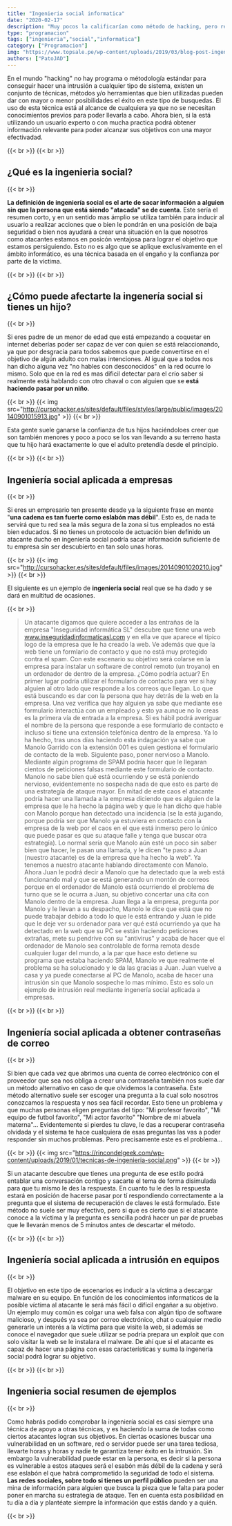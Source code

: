 ```yaml
---
title: "Ingenieria social informatica"
date: "2020-02-17"
description: "Muy pocos la calificarían como método de hacking, pero realmente es una técnia que da resultados por si sola y que puede apoyar a otras muchas para lograr un objetivo."
type: "programacion"
tags: ["ingenieria","social","informatica"]
category: ["Programacion"]
img: "https://www.topsale.pe/wp-content/uploads/2019/03/blog-post-ingeneria-social.png"
authors: ["PatoJAD"]
---
```


En el mundo "hacking" no hay programa o métodología estándar para conseguir hacer una intrusión a cualquier tipo de sistema, existen un conjunto de técnicas, métodos y/o herramientas que bien utilizadas pueden dar con mayor o menor posibilidades el éxito en este tipo de busquedas. El uso de esta técnica está al alcance de cualquiera ya que no se necesitan conocimientos previos para poder llevarla a cabo. Ahora bien, si la está utilizando un usuario experto o con mucha practica podrá obtener información relevante para poder alcanzar sus objetivos con una mayor efectivadad.

{{< br >}}
{{< br >}}

## ¿Qué es la ingenieria social?

{{< br >}}

**La definición de ingeniería social es el arte de sacar información a alguien sin que la persona que está siendo "atacada" se de cuenta**. Este sería el resumen corto, y en un sentido mas ámplio se utiliza también para inducir al usuario a realizar acciones que o bien le pondrán en una posición de baja seguridad o bien nos ayudará a crear una situación en la que nosotros como atacantes estamos en posicón ventajosa para lograr el objetivo que estamos persiguiendo. Esto no es algo que se aplique exclusivamente en el ámbito informático, es una técnica basada en el engaño y la confianza por parte de la víctima.

{{< br >}}
{{< br >}}

## ¿Cómo puede afectarte la ingenería social si tienes un hijo?

{{< br >}}

Si eres padre de un menor de edad que está empezando a coquetar en internet deberías poder ser capaz de ver con quien se está relaccionando, ya que por desgracia para todos sabemos que puede convertirse en el objetivo de algún adulto con malas intenciones. Al igual que a todos nos han dicho alguna vez "no hables con desconocidos" en la red ocurre lo mismo. Solo que en la red es mas dificil detectar para el crío saber si realmente está hablando con otro chaval o con alguien que se **está haciendo pasar por un niño**.

{{< br >}}
{{< img src="http://cursohacker.es/sites/default/files/styles/large/public/images/20140901015913.jpg" >}}
{{< br >}}

Esta gente suele ganarse la confianza de tus hijos haciéndoloes creer que son también menores y poco a poco se los van llevando a su terreno hasta que tu hijo hará exactamente lo que el adulto pretendía desde el principio.

{{< br >}}
{{< br >}}

## Ingeniería social aplicada a empresas

{{< br >}}

Si eres un empresario ten presente desde ya la siguiente frase en mente "**una cadena es tan fuerte como eslabón mas débil**". Esto es, de nada te servirá que tu red sea la más segura de la zona si tus empleados no está bien educados. Si no tienes un protocolo de actuación bien definido un atacante ducho en ingeniería social podría sacar información suficiente de tu empresa sin ser descubierto en tan solo unas horas.

{{< br >}}
{{< img src="http://cursohacker.es/sites/default/files/images/20140901020210.jpg" >}}
{{< br >}}

El siguiente es un ejemplo de **ingeniería social** real que se ha dado y se dará en multitud de ocasiones.

{{< br >}}

>Un atacante digamos que quiere acceder a las entrañas de la empresa "Inseguridad informática SL" descubre que tiene una web www.inseguridadinformaticasl.com y en ella ve que aparece el típico logo de la empresa que le ha creado la web. Ve además que que  la web tiene un formlario de contacto y que no está muy protegido contra el spam. Con este escenario su objetivo será colarse en la empresa para instalar un software de control remoto (un troyano) en un ordenador de dentro de la empresa. ¿Cómo podría actuar? En primer lugar podría utilizar el formulario de contacto para ver si hay alguien al otro lado que responde a los correos que llegan. Lo que está buscando es dar con la persona que hay detrás de la web en la empresa. Una vez verifica que hay alguien ya sabe que mediante ese formulario interactúa con un empleado y esto ya aunque no lo creas es la primera vía de entrada a la empresa. Si es hábil podrá averiguar el nombre de la persona que responde a ese formulario de contacto e incluso si tiene una extensión telefónica dentro de la empresa. Ya lo ha hecho, tras unos días haciendo esta indagación ya sabe que Manolo Garrido con la extensión 001 es quien gestiona el formulario de contacto de la web. Siguiente paso, poner nervioso a Manolo. Mediante algún programa de SPAM podría hacer que le llegaran cientos de peticiones falsas mediante este formulario de contacto. Manolo no sabe bien qué está ocurriendo y se está poniendo nervioso, evidentemente no sospecha nada de que esto es parte de una estrategía de ataque mayor. En mitad de este caos el atacante podría hacer una llamada a la empresa diciendo que es alguien de la empresa que le ha hecho la página web y que le han dicho que hable con Manolo porque han detectado una incidencia (se la está jugando, porque podría ser que Manolo ya estuviera en contacto con la empresa de la web por el caos en el que está inmerso pero lo único que puede pasar es que su ataque falle y tenga que buscar otra estrategía). Lo normal sería que Manolo aún esté un poco sin saber bien que hacer, le pasan una llamada, y le dicen "te paso a Juan (nuestro atacante) es de la empresa que ha hecho la web". Ya tenemos a nuestro atacante hablando directamente con Manolo. Ahora Juan le podrá decir a Manolo que ha detectado que la web está funcionando mal y que se está generando un montón de correos porque en el ordenador de Manolo está ocurriendo el problema de turno que se le ocurra a Juan, su objetivo concertar una cita con Manolo dentro de la empresa. Juan llega a la empresa, pregunta por Manolo y le llevan a su despacho, Manolo le dice que está que no puede trabajar debido a todo lo que le está entrando y Juan le pide que le deje ver su ordenador para ver qué está ocurriendo ya que ha detectado en la web que su PC se están haciendo peticiones extrañas, mete su pendrive con su "antivirus" y acaba de hacer que el ordenador de Manolo sea controlable de forma remota desde cualquier lugar del mundo, a la par que hace esto detiene su programa que estaba haciendo SPAM, Manolo ve que realmente el problema se ha solucionado y le da las gracias a Juan. Juan vuelve a casa y ya puede conectarse al PC de Manolo, acaba de hacer una intrusión sin que Manolo sospeche lo mas mínimo. Esto es solo un ejemplo de intrusión real mediante ingenería social aplicada a empresas.

{{< br >}}
{{< br >}}

## Ingeniería social aplicada a obtener contraseñas de correo

{{< br >}}

Si bien que cada vez que abrimos una cuenta de correo electrónico con el proveedor que sea nos obliga a crear una contraseña también nos suele dar un método alternativo en caso de que olvidemos la contraseña. Este método alternativo suele ser escoger una pregunta a la cual solo nosotros conozcamos la respuesta y nos sea fácil recordar. Esto tiene un problema y que muchas personas eligen preguntas del tipo: "Mi profesor favorito", "Mi equipo de futbol favorito", "Mi actor favoríto" "Nombre de mi abuela materna"... Evidentemente si pierdes tu clave, le das a recuperar contraseña olvidada y el sistema te hace cualquiera de esas preguntas las vas a poder responder sin muchos problemas. Pero precisamente este es el problema...

{{< br >}}
{{< img src="https://rincondelgeek.com/wp-content/uploads/2019/01/tecnicas-de-ingenieria-social.png" >}}
{{< br >}}

Si un atacante descubre que tienes una pregunta de ese estilo podrá entablar una conversación contigo y sacarte el tema de forma disimulada para que tu mismo le des la respuesta. En cuanto tu le des la respuesta estará en posición de hacerse pasar por tí respondiendo correctamente a la pregunta que el sistema de recuperación de claves le está formulado. Este método no suele ser muy efectivo, pero si que es cierto que si el atacante conoce a la víctima y la pregunta es sencilla podrá hacer un par de pruebas que le llevarán menos de 5 minutos antes de descartar el método.

{{< br >}}
{{< br >}}

## Ingeniería social aplicada a intrusión en equipos

{{< br >}}

El objetivo en este tipo de escenarios es inducir a la víctima a descargar malware en su equipo. En función de los conocimientos informaticos de la posible víctima al atacante le será más fácil o difícil engañar a su objetivo. Un ejemplo muy común es colgar una web falsa con algún tipo de software malicioso, y después ya sea por correo electrónico, chat o cualquier medio generarle un interés a la víctima para que visite la web, si además se conoce el navegador que suele utilizar se podría prepara un exploit que con solo visitar la web se le instalara el malware. De ahí que si el atacante es capaz de hacer una página con esas características y suma la ingenería social podrá lograr su objetivo.

{{< br >}}
{{< br >}}

## Ingenieria social resumen de ejemplos

{{< br >}}

Como habrás podido comprobar la ingeniería social es casi siempre una técnica de apoyo a otras técnicas, y es haciendo la suma de todas como ciertos atacantes logran sus objetivos. En ciertas ocasiones buscar una vulnerabilidad en un software, red o servidor puede ser una tarea tediosa, llevarte horas y horas y nadie te garantiza tener éxito en la intrusión. Sin embargo la vulnerabilidad puede estar en la persona, es decir si la persona es vulnerable a estos ataques será el esabón más débil de la cadena y será ese eslabón el que habrá comprometido la seguridad de todo el sistema. **Las redes sociales, sobre todo si tienes un perfil público** pueden ser una mina de información para alguien que busca la pieza que le falta para poder poner en marcha su estrategía de ataque. Ten en cuenta esta posibilidad en tu día a día y plantéate siempre la información que estás dando y a quién.

{{< br >}}
